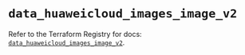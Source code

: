 # `data_huaweicloud_images_image_v2`

Refer to the Terraform Registry for docs: [`data_huaweicloud_images_image_v2`](https://registry.terraform.io/providers/huaweicloud/huaweicloud/1.71.1/docs/data-sources/images_image_v2).
